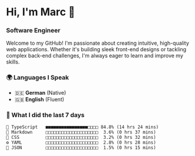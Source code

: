 # Hi, I'm Marc 👋 
### Software Engineer

Welcome to my GitHub! I'm passionate about creating intuitive, high-quality web applications. Whether it's building sleek front-end designs or tackling complex back-end challenges, I'm always eager to learn and improve my skills.  

### 🌍 Languages I Speak  
- 🇩🇪 **German** (Native)  
- 🇬🇧 **English** (Fluent)

### 🤯 What I did the last 7 days

```
🔷 TypeScript   ■■■■■■■■■■■■■■■■□□□□ 84.8% (14 hrs 24 mins)
📝 Markdown     □□□□□□□□□□□□□□□□□□□□  3.6% (0 hrs 37 mins)
🎨 CSS          □□□□□□□□□□□□□□□□□□□□  3.2% (0 hrs 32 mins)
⚙️ YAML         □□□□□□□□□□□□□□□□□□□□  2.8% (0 hrs 28 mins)
📄 JSON         □□□□□□□□□□□□□□□□□□□□  1.5% (0 hrs 15 mins)
```